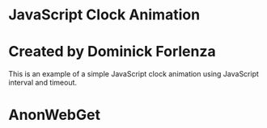 # JavaScript Clock Animation
# Created by Dominick Forlenza

This is an example of a simple JavaScript clock animation using JavaScript interval and timeout.
# AnonWebGet
